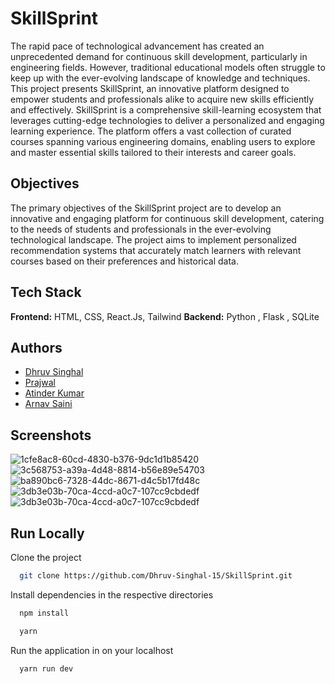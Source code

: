 # SkillSprint

The rapid pace of technological advancement has created an unprecedented demand for continuous skill development, particularly in engineering fields. However, traditional educational models often struggle to keep up with the ever-evolving landscape of knowledge and techniques. This project presents SkillSprint, an innovative platform designed to empower students and professionals alike to acquire new skills efficiently and effectively.
SkillSprint is a comprehensive skill-learning ecosystem that leverages cutting-edge technologies to deliver a personalized and engaging learning experience. The platform offers a vast collection of curated courses spanning various engineering domains, enabling users to explore and master essential skills tailored to their interests and career goals.

## Objectives
The primary objectives of the SkillSprint project are to develop an innovative and engaging platform for continuous skill development, catering to the needs of students and professionals in the ever-evolving technological landscape. The project aims to implement personalized recommendation systems that accurately match learners with relevant courses based on their preferences and historical data.


## Tech Stack

**Frontend:** HTML, CSS, React.Js, Tailwind
**Backend:** Python , Flask , SQLite



## Authors

- [Dhruv Singhal](https://github.com/Dhruv-Singhal-15)
- [Prajwal](https://github.com/prajwal26dec02)
- [Atinder Kumar](https://github.com/atinder11)
- [Arnav Saini](https://github.com/arnav0511)


## Screenshots
![1cfe8ac8-60cd-4830-b376-9dc1d1b85420](https://github.com/Dhruv-Singhal-15/SkillSprint/assets/105713306/916bb0b8-61b5-400f-b6b3-35dbcdc36fe3)
![3c568753-a39a-4d48-8814-b56e89e54703](https://github.com/Dhruv-Singhal-15/SkillSprint/assets/105713306/b98d04c8-468a-44c5-962b-e9ed4f94b7a6)
![ba890bc6-7328-44dc-8671-d4c5b17fd48c](https://github.com/Dhruv-Singhal-15/SkillSprint/assets/105713306/4ba853b4-afa5-40cc-a466-9888564a7456)
![3db3e03b-70ca-4ccd-a0c7-107cc9cbdedf](https://github.com/Dhruv-Singhal-15/SkillSprint/assets/105713306/2045325a-c7c8-47f2-858d-428211f2ebb4)
![3db3e03b-70ca-4ccd-a0c7-107cc9cbdedf](https://github.com/Dhruv-Singhal-15/SkillSprint/assets/105713306/77a28d38-adcf-4cc4-a348-14e3b71b9aa1)


## Run Locally

Clone the project

```bash
  git clone https://github.com/Dhruv-Singhal-15/SkillSprint.git
```

Install dependencies in the respective directories

```bash
  npm install
```

```bash
  yarn
```


Run the application in  on your localhost

```bash
  yarn run dev
```

###


